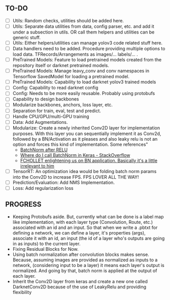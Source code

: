 ## TO-DO
 - [ ] Utils: Random checks, utilities should be added here.
 - [ ] Utils: Separate data utilities from data, config parser, etc. and add it under a subsection in utils. OR call them helpers and utilities can be generic stuff.
 - [ ] Utils: Either helpers/utilities can manage yolov3 code related stuff here.
 - [ ] Data handlers need to be added. Procedure providing multiple options to load data. TFRecords/Arrangements as images/... labels/... .
 - [ ] PreTrained Models: Feature to load pretrained models created from the repository itself or darknet pretrained models.
 - [ ] PreTrained Models: Manage leavy_conv and conv namespaces in Tensorflow SavedModel for loading a pretrained model.
 - [ ] PreTrained Models: Capability to load darknet yolov3 trained models
 - [ ] Config: Capability to read darknet config
 - [ ] Config: Needs to be more easily reusable. Probably using protobufs
 - [ ] Capability to design backbones
 - [ ] Modularize backbones, anchors, loss layer, etc.
 - [ ] Separation for train, eval, test and predict.
 - [ ] Handle CPU/GPU/multi-GPU training
 - [ ] Data: Add Augmentations.
 - [ ] Modularize: Create a newly inherited Conv2D layer for implementation
   purposes. With this layer you can sequentially implement it as Conv2d,
   followed by a BN/Activation as it pleases and also leaky relu is not an
   option and forces this kind of implementation. Some references"
    - [BatchNorm after RELU](https://github.com/gcr/torch-residual-networks/issues/5)
    - [Where do I call BatchNorm in Keras - StackOverflow](https://stackoverflow.com/questions/34716454/where-do-i-call-the-batchnormalization-function-in-keras)
    - [FCHOLLET enlightening us on BN application. Basically it's a little irrelevant to him](https://github.com/keras-team/keras/issues/1802)
 - [ ] TensorRT: An optimization idea would be folding batch norm params into
   the Conv2D to increase FPS. FPS LOVER ALL THE WAY!
 - [ ] Prediction/Evaluation: Add NMS Implementation.
 - [ ] Loss: Add regularization loss

 ## PROGRESS
 - Keeping Protobufs aside. But, currently what can be done is a label map like implementation, 
   with each layer type (Convolution, Route, etc.) associated with an id and an input. 
   So that when we write a .pbtxt for defining a network, we can define a layer, it's properties (args), 
   associate it with an id, an input (the id of a layer who's outputs are going in as inputs) to the
   current layer.
 - Fixing Residual Blocks for Now.
 - Using batch normalization after convolution blocks makes sense. Because,
   assuming images are provided as normalized as inputs to a network,
   (considering input to be a layer) it means each layer's output is
   normalized. And going by that, batch norm is applied at the output of each
   layer.
 - Inherit the Conv2D layer from keras and create a new one called
   DarknetConv2D because of the use of LeakyRelu and providing flexibility
